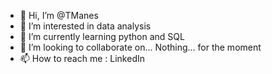 - 👋 Hi, I’m @TManes
- 👀 I’m interested in data analysis 
- 🌱 I’m currently learning python and SQL
- 💞️ I’m looking to collaborate on... Nothing... for the moment
- 📫 How to reach me : LinkedIn

<!---
TManes/TManes is a ✨ special ✨ repository because its `README.md` (this file) appears on your GitHub profile.
You can click the Preview link to take a look at your changes.
--->
